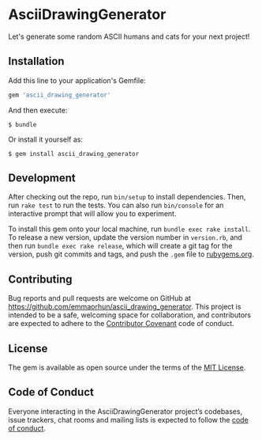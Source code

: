 # AsciiDrawingGenerator

Let's generate some random ASCII humans and cats for your next project!

## Installation

Add this line to your application's Gemfile:

```ruby
gem 'ascii_drawing_generator'
```

And then execute:

    $ bundle

Or install it yourself as:

    $ gem install ascii_drawing_generator


## Development

After checking out the repo, run `bin/setup` to install dependencies. Then, run `rake test` to run the tests. You can also run `bin/console` for an interactive prompt that will allow you to experiment.

To install this gem onto your local machine, run `bundle exec rake install`. To release a new version, update the version number in `version.rb`, and then run `bundle exec rake release`, which will create a git tag for the version, push git commits and tags, and push the `.gem` file to [rubygems.org](https://rubygems.org).

## Contributing

Bug reports and pull requests are welcome on GitHub at https://github.com/emmaorhun/ascii_drawing_generator. This project is intended to be a safe, welcoming space for collaboration, and contributors are expected to adhere to the [Contributor Covenant](http://contributor-covenant.org) code of conduct.

## License

The gem is available as open source under the terms of the [MIT License](https://opensource.org/licenses/MIT).

## Code of Conduct

Everyone interacting in the AsciiDrawingGenerator project’s codebases, issue trackers, chat rooms and mailing lists is expected to follow the [code of conduct](https://github.com/[USERNAME]/ascii_drawing_generator/blob/master/CODE_OF_CONDUCT.md).
